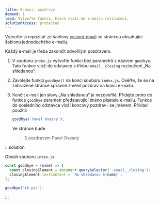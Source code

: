 ```yaml
---
title: E-mail, pozdravy
demand: 1
lead: Vytvořte funkci, která vloží do e-mailu rozloučení.
solutionAccess: protected
---
```


Vytvořte si repozitář ze šablony [cviceni-email](https://github.com/Czechitas-podklady-WEB/cviceni-email) se stránkou obsahující šablonu jednoduchého e-mailu.

Každý e-mail je třeba zakončit zdvořilým pozdravem.

1. V souboru `index.js` vytvořte funkci bez parametrů s názvem `goodbye`. Tato funkce vloží do odstavce s třídou `email__closing` rozloučení „Na shledanou“.
1. Zavolejte funkci `goodbye()` na konci souboru `index.js`. Ověřte, že se na zobrazené stránce správně změnil pozdrav na konci e-mailu.
1. Končit e-mail jen slovy „Na shledanou“ je nezdvořilé. Přidejte proto do funkce `goodbye` parametr představující jméno pisatele e-mailu. Funkce do posledního odstavce vloží koncový pozdrav i se jménem. Příklad použití:

   ```js
   goodbye('Pavel Ovesný');
   ```

   Ve stránce bude

   > S pozdravem Pavel Ovesný

:::solution

Obsah souboru `index.js`:

```js
const goodbye = (name) => {
  const closingElement = document.querySelector('.email__closing');
  closingElement.textContent = `Na shledanou ${name}`;
};

goodbye('tě pic');
```

:::
